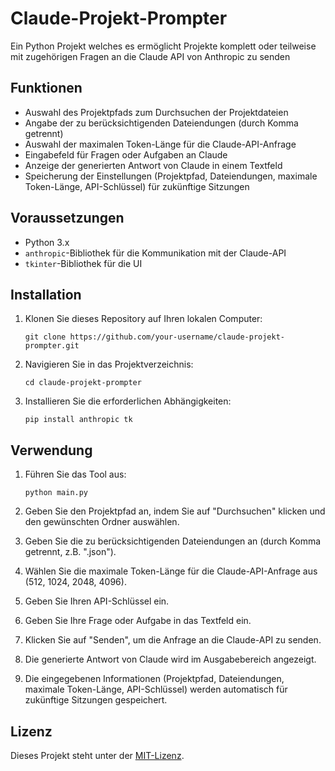 # Claude-Projekt-Prompter
Ein Python Projekt welches es ermöglicht Projekte komplett oder teilweise mit zugehörigen Fragen an die Claude API von Anthropic zu senden

## Funktionen

- Auswahl des Projektpfads zum Durchsuchen der Projektdateien
- Angabe der zu berücksichtigenden Dateiendungen (durch Komma getrennt)
- Auswahl der maximalen Token-Länge für die Claude-API-Anfrage
- Eingabefeld für Fragen oder Aufgaben an Claude
- Anzeige der generierten Antwort von Claude in einem Textfeld
- Speicherung der Einstellungen (Projektpfad, Dateiendungen, maximale Token-Länge, API-Schlüssel) für zukünftige Sitzungen

## Voraussetzungen

- Python 3.x
- `anthropic`-Bibliothek für die Kommunikation mit der Claude-API
- `tkinter`-Bibliothek für die UI

## Installation

1. Klonen Sie dieses Repository auf Ihren lokalen Computer:

   ```
   git clone https://github.com/your-username/claude-projekt-prompter.git
   ```

2. Navigieren Sie in das Projektverzeichnis:

   ```
   cd claude-projekt-prompter
   ```

3. Installieren Sie die erforderlichen Abhängigkeiten:

   ```
   pip install anthropic tk
   ```

## Verwendung

1. Führen Sie das Tool aus:

   ```
   python main.py
   ```

2. Geben Sie den Projektpfad an, indem Sie auf "Durchsuchen" klicken und den gewünschten Ordner auswählen.

3. Geben Sie die zu berücksichtigenden Dateiendungen an (durch Komma getrennt, z.B. ".json").

4. Wählen Sie die maximale Token-Länge für die Claude-API-Anfrage aus (512, 1024, 2048, 4096).

5. Geben Sie Ihren API-Schlüssel ein.

6. Geben Sie Ihre Frage oder Aufgabe in das Textfeld ein.

7. Klicken Sie auf "Senden", um die Anfrage an die Claude-API zu senden.

8. Die generierte Antwort von Claude wird im Ausgabebereich angezeigt.

9. Die eingegebenen Informationen (Projektpfad, Dateiendungen, maximale Token-Länge, API-Schlüssel) werden automatisch für zukünftige Sitzungen gespeichert.

## Lizenz

Dieses Projekt steht unter der [MIT-Lizenz](LICENSE).
